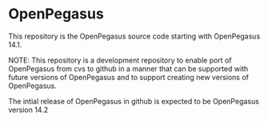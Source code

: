 # OpenPegasus

This repository is the OpenPegasus source code starting with OpenPegasus 14.1.

NOTE: This repository is a development repository to enable port of
OpenPegasus from cvs to github in a manner that can be supported with
future versions of OpenPegasus and to support creating new versions of
OpenPegasus.

The intial release of OpenPegasus in github is expected to be OpenPegasus
version 14.2
